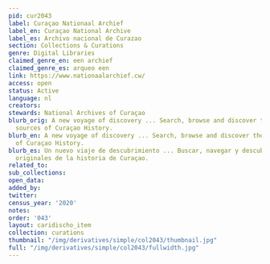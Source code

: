 ```yaml
---
pid: cur2043
label: Curaçao Nationaal Archief
label_en: Curaçao National Archive
label_es: Archivo nacional de Curazao
section: Collections & Curations
genre: Digital Libraries
claimed_genre_en: een archief
claimed_genre_es: arqueo een
link: https://www.nationaalarchief.cw/
access: open
status: Active
language: nl
creators:
stewards: National Archives of Curaçao
blurb_orig: A new voyage of discovery ... Search, browse and discover the original
  sources of Curaçao History.
blurb_en: A new voyage of discovery ... Search, browse and discover the original sources
  of Curaçao History.
blurb_es: Un nuevo viaje de descubrimiento ... Buscar, navegar y descubrir las fuentes
  originales de la historia de Curaçao.
related_to:
sub_collections:
open_data:
added_by:
twitter:
census_year: '2020'
notes:
order: '043'
layout: caridischo_item
collection: curations
thumbnail: "/img/derivatives/simple/col2043/thumbnail.jpg"
full: "/img/derivatives/simple/col2043/fullwidth.jpg"
---
```

